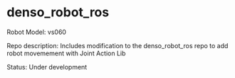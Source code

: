 # denso_robot_ros

Robot Model: vs060

Repo description: Includes modification to the denso_robot_ros repo to add robot movemement with Joint Action Lib

Status: Under development